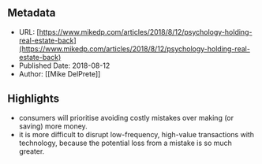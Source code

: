 ## Metadata
* URL: [https://www.mikedp.com/articles/2018/8/12/psychology-holding-real-estate-back](https://www.mikedp.com/articles/2018/8/12/psychology-holding-real-estate-back)
* Published Date: 2018-08-12
* Author: [[Mike DelPrete]]

## Highlights
* consumers will prioritise avoiding costly mistakes over making (or saving) more money.
* it is more difficult to disrupt low-frequency, high-value transactions with technology, because the potential loss from a mistake is so much greater.